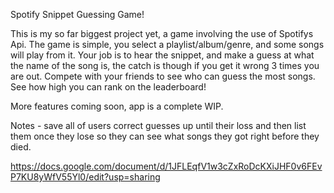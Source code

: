 Spotify Snippet Guessing Game!

This is my so far biggest project yet, a game involving the use of Spotifys Api.
The game is simple, you select a playlist/album/genre, and some songs will play from it. 
Your job is to hear the snippet, and make a guess at what the name of the song is, the catch is though if you get it wrong 3 times you are out. 
Compete with your friends to see who can guess the most songs.
See how high you can rank on the leaderboard!

More features coming soon, app is a complete WIP.


Notes - 
save all of users correct guesses up until their loss and then list them once they lose so they can see what songs they got right before they died. 

https://docs.google.com/document/d/1JFLEqfV1w3cZxRoDcKXiJHF0v6FEvP7KU8yWfV55Yl0/edit?usp=sharing
